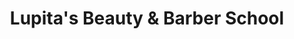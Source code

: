 ---
title: "Lupita's Beauty & Barber School"
url: /pasco/lupitas-beauty-und-barber-school/
shop: Friseur
---